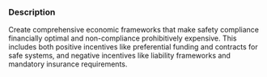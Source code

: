 ### Description

Create comprehensive economic frameworks that make safety compliance financially optimal and non-compliance prohibitively expensive. This includes both positive incentives like preferential funding and contracts for safe systems, and negative incentives like liability frameworks and mandatory insurance requirements.
